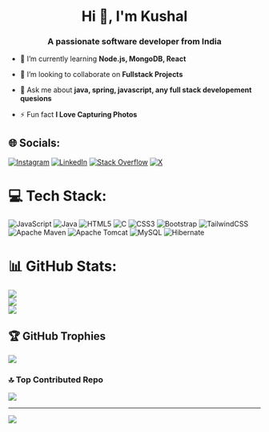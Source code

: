 <h1 align="center">Hi 👋, I'm Kushal</h1>
<h3 align="center">A passionate software developer from India</h3>

- 🌱 I’m currently learning **Node.js, MongoDB, React**

- 👯 I’m looking to collaborate on **Fullstack Projects**

- 💬 Ask me about **java, spring, javascript, any full stack developement quesions**

- ⚡ Fun fact **I Love Capturing Photos**


## 🌐 Socials:
[![Instagram](https://img.shields.io/badge/Instagram-%23E4405F.svg?logo=Instagram&logoColor=white)](https://instagram.com/kush_jadhav_) [![LinkedIn](https://img.shields.io/badge/LinkedIn-%230077B5.svg?logo=linkedin&logoColor=white)](https://linkedin.com/in/kuslhhh) [![Stack Overflow](https://img.shields.io/badge/-Stackoverflow-FE7A16?logo=stack-overflow&logoColor=white)](https://stackoverflow.com/users/user:25535791) [![X](https://img.shields.io/badge/X-black.svg?logo=X&logoColor=white)](https://x.com/kuslhhh) 

# 💻 Tech Stack:
![JavaScript](https://img.shields.io/badge/javascript-%23323330.svg?style=flat&logo=javascript&logoColor=%23F7DF1E) ![Java](https://img.shields.io/badge/java-%23ED8B00.svg?style=flat&logo=openjdk&logoColor=white) ![HTML5](https://img.shields.io/badge/html5-%23E34F26.svg?style=flat&logo=html5&logoColor=white) ![C](https://img.shields.io/badge/c-%2300599C.svg?style=flat&logo=c&logoColor=white) ![CSS3](https://img.shields.io/badge/css3-%231572B6.svg?style=flat&logo=css3&logoColor=white) ![Bootstrap](https://img.shields.io/badge/bootstrap-%238511FA.svg?style=flat&logo=bootstrap&logoColor=white) ![TailwindCSS](https://img.shields.io/badge/tailwindcss-%2338B2AC.svg?style=flat&logo=tailwind-css&logoColor=white) ![Apache Maven](https://img.shields.io/badge/Apache%20Maven-C71A36?style=flat&logo=Apache%20Maven&logoColor=white) ![Apache Tomcat](https://img.shields.io/badge/apache%20tomcat-%23F8DC75.svg?style=flat&logo=apache-tomcat&logoColor=black) ![MySQL](https://img.shields.io/badge/mysql-4479A1.svg?style=flat&logo=mysql&logoColor=white) ![Hibernate](https://img.shields.io/badge/Hibernate-59666C?style=flat&logo=Hibernate&logoColor=white)
# 📊 GitHub Stats:
![](https://github-readme-stats.vercel.app/api?username=kuslhhh&theme=dark&hide_border=false&include_all_commits=false&count_private=false)<br/>
![](https://github-readme-streak-stats.herokuapp.com/?user=kuslhhh&theme=dark&hide_border=false)<br/>
![](https://github-readme-stats.vercel.app/api/top-langs/?username=kuslhhh&theme=dark&hide_border=false&include_all_commits=false&count_private=false&layout=compact)

## 🏆 GitHub Trophies
![](https://github-profile-trophy.vercel.app/?username=kuslhhh&theme=radical&no-frame=false&no-bg=true&margin-w=4)

### 🔝 Top Contributed Repo
![](https://github-contributor-stats.vercel.app/api?username=kuslhhh&limit=5&theme=dark&combine_all_yearly_contributions=true)

---
[![](https://visitcount.itsvg.in/api?id=kuslhhh&icon=0&color=0)](https://visitcount.itsvg.in)

<!-- Proudly created with GPRM ( https://gprm.itsvg.in ) -->
